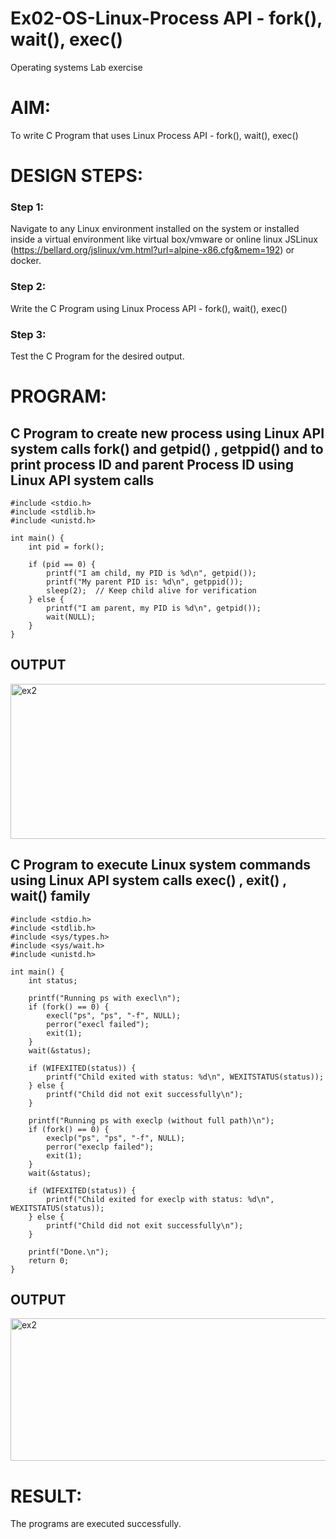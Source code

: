 # Ex02-OS-Linux-Process API - fork(), wait(), exec()
Operating systems Lab exercise


# AIM:
To write C Program that uses Linux Process API - fork(), wait(), exec()

# DESIGN STEPS:

### Step 1:

Navigate to any Linux environment installed on the system or installed inside a virtual environment like virtual box/vmware or online linux JSLinux (https://bellard.org/jslinux/vm.html?url=alpine-x86.cfg&mem=192) or docker.

### Step 2:

Write the C Program using Linux Process API - fork(), wait(), exec()

### Step 3:

Test the C Program for the desired output. 

# PROGRAM:

## C Program to create new process using Linux API system calls fork() and getpid() , getppid() and to print process ID and parent Process ID using Linux API system calls
```
#include <stdio.h>
#include <stdlib.h>
#include <unistd.h>

int main() {
    int pid = fork();

    if (pid == 0) { 
        printf("I am child, my PID is %d\n", getpid()); 
        printf("My parent PID is: %d\n", getppid()); 
        sleep(2);  // Keep child alive for verification
    } else { 
        printf("I am parent, my PID is %d\n", getpid()); 
        wait(NULL); 
    }
}
```

## OUTPUT

<img width="625" height="248" alt="ex2" src="https://github.com/user-attachments/assets/caada38c-2165-4274-978c-041581e847ca" />



## C Program to execute Linux system commands using Linux API system calls exec() , exit() , wait() family
```
#include <stdio.h>
#include <stdlib.h>
#include <sys/types.h>
#include <sys/wait.h>
#include <unistd.h>

int main() {
    int status;
    
    printf("Running ps with execl\n");
    if (fork() == 0) {
        execl("ps", "ps", "-f", NULL);
        perror("execl failed");
        exit(1);
    }
    wait(&status);
    
    if (WIFEXITED(status)) {
        printf("Child exited with status: %d\n", WEXITSTATUS(status));
    } else {
        printf("Child did not exit successfully\n");
    }
    
    printf("Running ps with execlp (without full path)\n");
    if (fork() == 0) {
        execlp("ps", "ps", "-f", NULL);
        perror("execlp failed");
        exit(1);
    }
    wait(&status);
    
    if (WIFEXITED(status)) {
        printf("Child exited for execlp with status: %d\n", WEXITSTATUS(status));
    } else {
        printf("Child did not exit successfully\n");
    }
    
    printf("Done.\n");
    return 0;
}
```



## OUTPUT

<img width="521" height="228" alt="ex2" src="https://github.com/user-attachments/assets/156ca723-90e9-4047-b258-96d8750f7dd1" />



# RESULT:
The programs are executed successfully.
